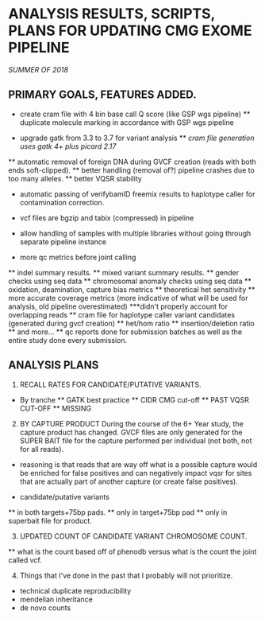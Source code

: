 ANALYSIS RESULTS, SCRIPTS, PLANS FOR UPDATING CMG EXOME PIPELINE
=======

_SUMMER OF 2018_

## PRIMARY GOALS, FEATURES ADDED.

* create cram file with 4 bin base call Q score (like GSP wgs pipeline)
** duplicate molecule marking in accordance with GSP wgs pipeline

* upgrade gatk from 3.3 to 3.7 for variant analysis
** _cram file generation uses gatk 4+ plus picard 2.17_

** automatic removal of foreign DNA during GVCF creation (reads with both ends soft-clipped).
** better handling (removal of?) pipeline crashes due to too many alleles.
** better VQSR stability

* automatic passing of verifybamID freemix results to haplotype caller for contamination correction.

* vcf files are bgzip and tabix (compressed) in pipeline

* allow handling of samples with multiple libraries without going through separate pipeline instance

* more qc metrics before joint calling

** indel summary results.
** mixed variant summary results.
** gender checks using seq data
** chromosomal anomaly checks using seq data
** oxidation, deamination, capture bias metrics
** theoretical het sensitivity
** more accurate coverage metrics (more indicative of what will be used for analysis, old pipeline overestimated)
***didn't properly account for overlapping reads
** cram file for haplotype caller variant candidates (generated during gvcf creation)
** het/hom ratio
** insertion/deletion ratio
** and more...
** qc reports done for submission batches as well as the entire study done every submission.


## ANALYSIS PLANS

1. RECALL RATES FOR CANDIDATE/PUTATIVE VARIANTS.
* By tranche
** GATK best practice
** CIDR CMG cut-off
** PAST VQSR CUT-OFF
** MISSING

2. BY CAPTURE PRODUCT
During the course of the 6+ Year study, the capture product has changed.
GVCF files are only generated for the SUPER BAIT file for the capture performed per individual (not both, not for all reads).
* reasoning is that reads that are way off what is a possible capture would be enriched for false positives and can negatively impact vqsr for sites that are actually part of another capture (or create false positives).

* candidate/putative variants

** in both targets+75bp pads.
** only in target+75bp pad
** only in superbait file for product.

3. UPDATED COUNT OF CANDIDATE VARIANT CHROMOSOME COUNT.

** what is the count based off of phenodb versus what is the count the joint called vcf.

4. Things that I've done in the past that I probably will not prioritize.

* technical duplicate reproducibility
* mendelian inheritance
* de novo counts
